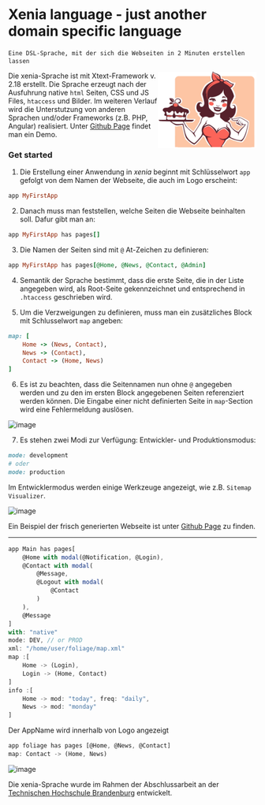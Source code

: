 # Xenia language - just another domain specific language

```
Eine DSL-Sprache, mit der sich die Webseiten in 2 Minuten erstellen lassen
```
<img src="https://raw.githubusercontent.com/rodchenk/xenia/master/com.foliage.xenia.resources/img/logo.png" align="right" width="200"/> Die xenia-Sprache ist mit Xtext-Framework v. 2.18 erstellt. Die Sprache erzeugt nach der Ausfuhrung native `html` Seiten, CSS und JS Files, `htaccess` und Bilder. Im weiteren Verlauf wird die Unterstutzung von anderen Sprachen und/oder Frameworks (z.B. PHP, Angular) realisiert. 
Unter [Github Page](https://rodchenk.github.io/xenia) findet man ein Demo.
### Get started

1. Die Erstellung einer Anwendung in *xenia* beginnt mit Schlüsselwort `app` gefolgt von dem Namen der Webseite, die auch im Logo erscheint:

```ruby
app MyFirstApp
```

2. Danach muss man feststellen, welche Seiten die Webseite beinhalten soll. Dafur gibt man an:

```ruby
app MyFirstApp has pages[]
```

3. Die Namen der Seiten sind mit `@` At-Zeichen zu definieren:

```ruby
app MyFirstApp has pages[@Home, @News, @Contact, @Admin]
```

4. Semantik der Sprache bestimmt, dass die erste Seite, die in der Liste angegeben wird, als Root-Seite gekennzeichnet und entsprechend in `.htaccess` geschrieben wird.

5. Um die Verzweigungen zu definieren, muss man ein zusätzliches Block mit Schlusselwort `map` angeben:

```ruby
map: [
	Home -> (News, Contact),
	News -> (Contact),
	Contact -> (Home, News)
]
```

6. Es ist zu beachten, dass die Seitennamen nun ohne `@` angegeben werden und zu den im ersten Block angegebenen Seiten referenziert werden können. Die Eingabe einer nicht definierten Seite in `map`-Section wird eine Fehlermeldung auslösen.

![image](https://user-images.githubusercontent.com/30366483/65834656-8e073e80-e2dd-11e9-939d-fbd5a94b03d0.PNG)

7. Es stehen zwei Modi zur Verfügung: Entwickler- und Produktionsmodus:

```ruby
mode: development
# oder
mode: production
```
Im Entwicklermodus werden einige Werkzeuge angezeigt, wie z.B. `Sitemap Visualizer`.

![image](https://user-images.githubusercontent.com/30366483/65917246-3cdb7580-e3d7-11e9-85ab-2699a3ef49b3.png)

Ein Beispiel der frisch generierten Webseite ist unter [Github Page](https://rodchenk.github.io/xenia) zu finden.

***

```typescript
app Main has pages[
	@Home with modal(@Notification, @Login), 
	@Contact with modal(
		@Message, 
		@Logout with modal(
			@Contact
		)
	), 
	@Message
]
with: "native"
mode: DEV, // or PROD
xml: "/home/user/foliage/map.xml"
map :[
	Home -> (Login),
	Login -> (Home, Contact)
]
info :[
	Home -> mod: "today", freq: "daily",
	News -> mod: "monday"
]
```
Der AppName wird innerhalb von Logo angezeigt
```typescript
app foliage has pages [@Home, @News, @Contact]
map: Contact -> (Home, News)
```
![image](https://user-images.githubusercontent.com/30366483/65375895-5889a200-dc9a-11e9-89f1-4f194d310626.png)

Die xenia-Sprache wurde im Rahmen der Abschlussarbeit an der [Technischen Hochschule Brandenburg](https://th-brandenburg.de) entwickelt.

